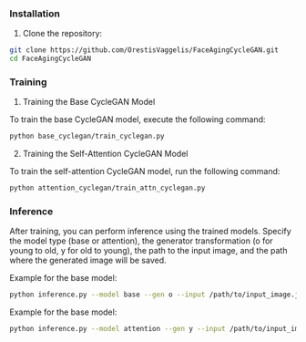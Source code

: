 ### Installation
1. Clone the repository:
```bash
git clone https://github.com/OrestisVaggelis/FaceAgingCycleGAN.git
cd FaceAgingCycleGAN
```
### Training
1. Training the Base CycleGAN Model

To train the base CycleGAN model, execute the following command:
```bash
python base_cyclegan/train_cyclegan.py
```

2. Training the Self-Attention CycleGAN Model

To train the self-attention CycleGAN model, run the following command:
```bash
python attention_cyclegan/train_attn_cyclegan.py
```

### Inference

After training, you can perform inference using the trained models. Specify the model type (base or attention), the generator transformation (o for young to old, y for old to young), the path to the input image, and the path where the generated image will be saved.

Example for the base model:

```bash
python inference.py --model base --gen o --input /path/to/input_image.jpg --output /path/to/output_image.jpg
```

Example for the base model:
```bash
python inference.py --model attention --gen y --input /path/to/input_image.jpg --output /path/to/output_image.jpg
```
